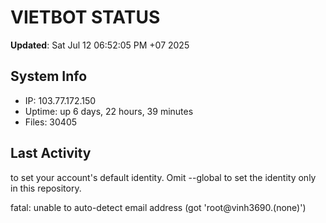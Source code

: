 # VIETBOT STATUS
**Updated**: Sat Jul 12 06:52:05 PM +07 2025

## System Info
- IP: 103.77.172.150
- Uptime: up 6 days, 22 hours, 39 minutes
- Files: 30405

## Last Activity

to set your account's default identity.
Omit --global to set the identity only in this repository.

fatal: unable to auto-detect email address (got 'root@vinh3690.(none)')
